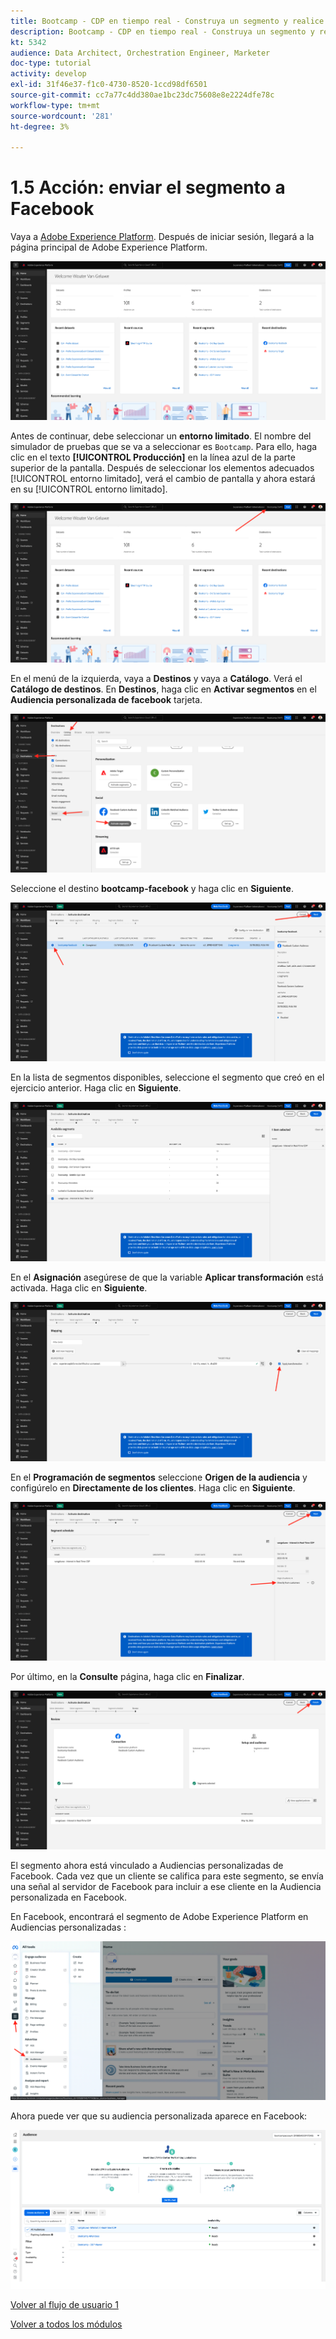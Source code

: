 ```yaml
---
title: Bootcamp - CDP en tiempo real - Construya un segmento y realice una acción - Envíe su segmento a DV360
description: Bootcamp - CDP en tiempo real - Construya un segmento y realice una acción - Envíe su segmento a DV360
kt: 5342
audience: Data Architect, Orchestration Engineer, Marketer
doc-type: tutorial
activity: develop
exl-id: 31f46e37-f1c0-4730-8520-1ccd98df6501
source-git-commit: cc7a77c4dd380ae1bc23dc75608e8e2224dfe78c
workflow-type: tm+mt
source-wordcount: '281'
ht-degree: 3%

---
```


# 1.5 Acción: enviar el segmento a Facebook

Vaya a [Adobe Experience Platform](https://experience.adobe.com/platform). Después de iniciar sesión, llegará a la página principal de Adobe Experience Platform.

![Ingesta de datos](./images/home.png)

Antes de continuar, debe seleccionar un **entorno limitado**. El nombre del simulador de pruebas que se va a seleccionar es ``Bootcamp``. Para ello, haga clic en el texto **[!UICONTROL Producción]** en la línea azul de la parte superior de la pantalla. Después de seleccionar los elementos adecuados [!UICONTROL entorno limitado], verá el cambio de pantalla y ahora estará en su [!UICONTROL entorno limitado].

![Ingesta de datos](./images/sb1.png)

En el menú de la izquierda, vaya a **Destinos** y vaya a **Catálogo**. Verá el **Catálogo de destinos**. En **Destinos**, haga clic en **Activar segmentos** en el **Audiencia personalizada de facebook** tarjeta.

![RTCDP](./images/rtcdpgoogleseg.png)

Seleccione el destino **bootcamp-facebook** y haga clic en **Siguiente**.

![RTCDP](./images/rtcdpcreatedest2.png)

En la lista de segmentos disponibles, seleccione el segmento que creó en el ejercicio anterior. Haga clic en **Siguiente**.

![RTCDP](./images/rtcdpcreatedest3.png)

En el **Asignación** asegúrese de que la variable **Aplicar transformación** está activada. Haga clic en **Siguiente**.

![RTCDP](./images/rtcdpcreatedest4a.png)

En el **Programación de segmentos** seleccione **Origen de la audiencia** y configúrelo en **Directamente de los clientes**. Haga clic en **Siguiente**.

![RTCDP](./images/rtcdpcreatedest4.png)

Por último, en la **Consulte** página, haga clic en **Finalizar**.

![RTCDP](./images/rtcdpcreatedest5.png)

El segmento ahora está vinculado a Audiencias personalizadas de Facebook. Cada vez que un cliente se califica para este segmento, se envía una señal al servidor de Facebook para incluir a ese cliente en la Audiencia personalizada en Facebook.

En Facebook, encontrará el segmento de Adobe Experience Platform en Audiencias personalizadas :

![RTCDP](./images/rtcdpcreatedest5b.png)

Ahora puede ver que su audiencia personalizada aparece en Facebook:

![RTCDP](./images/rtcdpcreatedest5a.png)

[Volver al flujo de usuario 1](./uc1.md)

[Volver a todos los módulos](../../overview.md)
